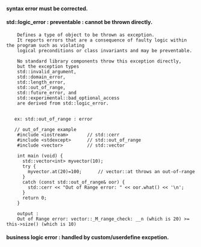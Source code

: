#### syntax error must be corrected.

#### std::logic_error : preventable : cannot be thrown directly.

        Defines a type of object to be thrown as exception. 
        It reports errors that are a consequence of faulty logic within the program such as violating 
        logical preconditions or class invariants and may be preventable.

        No standard library components throw this exception directly, 
        but the exception types 
        std::invalid_argument, 
        std::domain_error, 
        std::length_error, 
        std::out_of_range, 
        std::future_error, and 
        std::experimental::bad_optional_access 
        are derived from std::logic_error. 


       ex: std::out_of_range : error
       
       // out_of_range example
        #include <iostream>       // std::cerr
        #include <stdexcept>      // std::out_of_range
        #include <vector>         // std::vector

        int main (void) {
          std::vector<int> myvector(10);
          try {
            myvector.at(20)=100;      // vector::at throws an out-of-range
          }
          catch (const std::out_of_range& oor) {
            std::cerr << "Out of Range error: " << oor.what() << '\n';
          }
          return 0;
        }
        
        output : 
        Out of Range error: vector::_M_range_check: __n (which is 20) >= this->size() (which is 10)




#### business logic error : handled by custom/userdefine excpetion.
